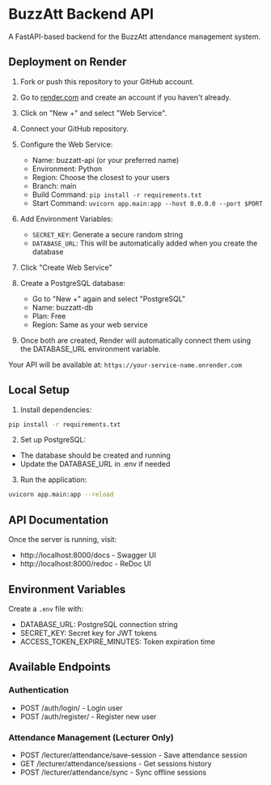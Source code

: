# BuzzAtt Backend API

A FastAPI-based backend for the BuzzAtt attendance management system.

## Deployment on Render

1. Fork or push this repository to your GitHub account.

2. Go to [render.com](https://render.com) and create an account if you haven't already.

3. Click on "New +" and select "Web Service".

4. Connect your GitHub repository.

5. Configure the Web Service:
   - Name: buzzatt-api (or your preferred name)
   - Environment: Python
   - Region: Choose the closest to your users
   - Branch: main
   - Build Command: `pip install -r requirements.txt`
   - Start Command: `uvicorn app.main:app --host 0.0.0.0 --port $PORT`

6. Add Environment Variables:
   - `SECRET_KEY`: Generate a secure random string
   - `DATABASE_URL`: This will be automatically added when you create the database

7. Click "Create Web Service"

8. Create a PostgreSQL database:
   - Go to "New +" again and select "PostgreSQL"
   - Name: buzzatt-db
   - Plan: Free
   - Region: Same as your web service

9. Once both are created, Render will automatically connect them using the DATABASE_URL environment variable.

Your API will be available at: `https://your-service-name.onrender.com`

## Local Setup

1. Install dependencies:
```bash
pip install -r requirements.txt
```

2. Set up PostgreSQL:
- The database should be created and running
- Update the DATABASE_URL in .env if needed

3. Run the application:
```bash
uvicorn app.main:app --reload
```

## API Documentation

Once the server is running, visit:
- http://localhost:8000/docs - Swagger UI
- http://localhost:8000/redoc - ReDoc UI

## Environment Variables

Create a `.env` file with:
- DATABASE_URL: PostgreSQL connection string
- SECRET_KEY: Secret key for JWT tokens
- ACCESS_TOKEN_EXPIRE_MINUTES: Token expiration time

## Available Endpoints

### Authentication
- POST /auth/login/ - Login user
- POST /auth/register/ - Register new user

### Attendance Management (Lecturer Only)
- POST /lecturer/attendance/save-session - Save attendance session
- GET /lecturer/attendance/sessions - Get sessions history
- POST /lecturer/attendance/sync - Sync offline sessions

